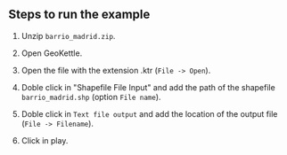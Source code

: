 ## Steps to run the example

1. Unzip ```barrio_madrid.zip```.

2. Open GeoKettle.

3. Open the file with the extension .ktr (```File -> Open```).

4. Doble click in "Shapefile File Input" and add the path of the shapefile ```barrio_madrid.shp``` (option ```File name```).

5. Doble click in ```Text file output``` and add the location of the output file (```File -> Filename```).

6. Click in play.
